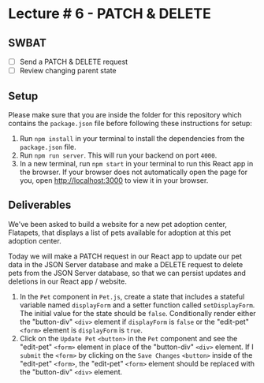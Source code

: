 # Lecture # 6 - PATCH & DELETE
## SWBAT
- [ ] Send a PATCH & DELETE request
- [ ] Review changing parent state

## Setup
Please make sure that you are inside the folder for this repository which contains the `package.json` file before following these instructions for setup:

1. Run `npm install` in your terminal to install the dependencies from the `package.json` file.
2. Run `npm run server`. This will run your backend on port `4000`.
3. In a new terminal, run `npm start` in your terminal to run this React app in the browser. If your browser does not automatically open the page for you, open [http://localhost:3000](http://localhost:3000) to view it in your browser.

## Deliverables

We've been asked to build a website for a new pet adoption center, Flatapets, that displays a list of pets available for adoption at this pet adoption center.

Today we will make a PATCH request in our React app to update our pet data in the JSON Server database and make a DELETE request to delete pets from the JSON Server database, so that we can persist updates and deletions in our React app / website.

1. In the `Pet` component in `Pet.js`, create a state that includes a stateful variable named `displayForm` and a setter function called `setDisplayForm`. The initial value for the state should be `false`. Conditionally render either the "button-div" `<div>` element if `displayForm` is `false` or the "edit-pet" `<form>` element is `displayForm` is `true`.
2. Click on the `Update Pet` `<button>` in the `Pet` component and see the "edit-pet" `<form>` element in place of the "button-div" `<div>` element. If I `submit` the `<form>` by clicking on the `Save Changes` `<button>` inside of the "edit-pet" `<form>`, the "edit-pet" `<form>` element should be replaced with the "button-div" `<div>` element.